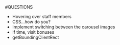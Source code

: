 #QUESTIONS

* Hovering over staff members
* CSS...how do you?
* Implement switching between the carousel images
* If time, visit bonuses
* getBoundingClientRect

